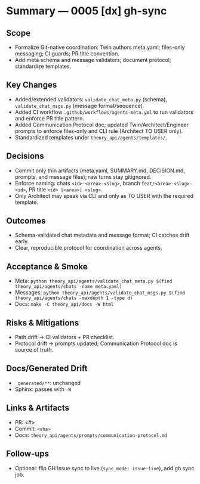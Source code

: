 # Summary — 0005 [dx] gh-sync

## Scope
- Formalize Git-native coordination: Twin authors meta.yaml; files-only messaging; CI guards; PR title convention.
- Add meta schema and message validators; document protocol; standardize templates.

## Key Changes
- Added/extended validators: `validate_chat_meta.py` (schema), `validate_chat_msgs.py` (message format/sequence).
- Added CI workflow `.github/workflows/agents-meta.yml` to run validators and enforce PR title pattern.
- Added Communication Protocol doc; updated Twin/Architect/Engineer prompts to enforce files-only and CLI rule (Architect TO USER only).
- Standardized templates under `theory_api/agents/templates/`.

## Decisions
- Commit only thin artifacts (meta.yaml, SUMMARY.md, DECISION.md, prompts, and message files); raw turns stay gitignored.
- Enforce naming: chats `<id>-<area>-<slug>`, branch `feat/<area>-<slug>-<id>`, PR title `<id> [<area>] <slug>`.
- Only Architect may speak via CLI and only as TO USER with the required template.

## Outcomes
- Schema-validated chat metadata and message format; CI catches drift early.
- Clear, reproducible protocol for coordination across agents.

## Acceptance & Smoke
- Meta: `python theory_api/agents/validate_chat_meta.py $(find theory_api/agents/chats -name meta.yaml)`
- Messages: `python theory_api/agents/validate_chat_msgs.py $(find theory_api/agents/chats -maxdepth 1 -type d)`
- Docs: `make -C theory_api/docs -W html`

## Risks & Mitigations
- Path drift → CI validators + PR checklist.
- Protocol drift → prompts updated; Communication Protocol doc is source of truth.

## Docs/Generated Drift
- `_generated/**`: unchanged
- Sphinx: passes with `-W`

## Links & Artifacts
- PR: <#>
- Commit: `<sha>`
- Docs: `theory_api/agents/prompts/communication-protocol.md`

## Follow-ups
- Optional: flip GH Issue sync to live (`sync_mode: issue-live`), add gh sync job.
